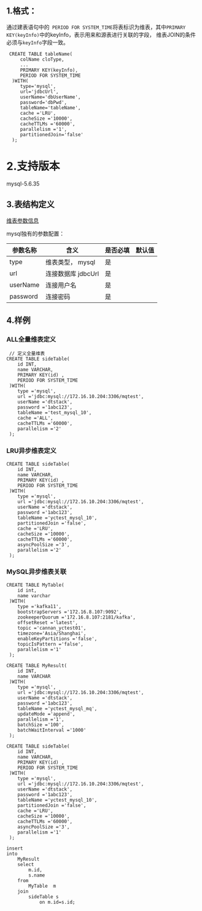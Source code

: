 
## 1.格式：

  通过建表语句中的` PERIOD FOR SYSTEM_TIME`将表标识为维表，其中`PRIMARY KEY(keyInfo)`中的keyInfo，表示用来和源表进行关联的字段，
  维表JOIN的条件必须与`keyInfo`字段一致。
  
```
 CREATE TABLE tableName(
     colName cloType,
     ...
     PRIMARY KEY(keyInfo),
     PERIOD FOR SYSTEM_TIME    
  )WITH(
     type='mysql',
     url='jdbcUrl',
     userName='dbUserName',
     password='dbPwd',
     tableName='tableName',
     cache ='LRU',
     cacheSize ='10000',
     cacheTTLMs ='60000',
     parallelism ='1',
     partitionedJoin='false'
  );
```

# 2.支持版本
 mysql-5.6.35
 
## 3.表结构定义

 [维表参数信息](docs/plugin/sideParams.md)
 
  mysql独有的参数配置：


|参数名称|含义|是否必填|默认值|
|----|---|---|----|
| type | 维表类型， mysql |是||
| url | 连接数据库 jdbcUrl |是||
| userName | 连接用户名 |是||
| password | 连接密码|是||

 
 
## 4.样例

###  ALL全量维表定义
```
 // 定义全量维表
CREATE TABLE sideTable(
    id INT,
    name VARCHAR,
    PRIMARY KEY(id) ,
    PERIOD FOR SYSTEM_TIME
 )WITH(
    type ='mysql',
    url ='jdbc:mysql://172.16.10.204:3306/mqtest',
    userName ='dtstack',
    password ='1abc123',
    tableName ='test_mysql_10',
    cache ='ALL',
    cacheTTLMs ='60000',
    parallelism ='2'
 );

```
### LRU异步维表定义

```
CREATE TABLE sideTable(
    id INT,
    name VARCHAR,
    PRIMARY KEY(id) ,
    PERIOD FOR SYSTEM_TIME
 )WITH(
    type ='mysql',
    url ='jdbc:mysql://172.16.10.204:3306/mqtest',
    userName ='dtstack',
    password ='1abc123',
    tableName ='yctest_mysql_10',
    partitionedJoin ='false',
    cache ='LRU',
    cacheSize ='10000',
    cacheTTLMs ='60000',
    asyncPoolSize ='3',
    parallelism ='2'
 );

```


### MySQL异步维表关联
```
CREATE TABLE MyTable(
    id int,
    name varchar
 )WITH(
    type ='kafka11',
    bootstrapServers ='172.16.8.107:9092',
    zookeeperQuorum ='172.16.8.107:2181/kafka',
    offsetReset ='latest',
    topic ='cannan_yctest01',
    timezone='Asia/Shanghai',
    enableKeyPartitions ='false',
    topicIsPattern ='false',
    parallelism ='1'
 );

CREATE TABLE MyResult(
    id INT,
    name VARCHAR
 )WITH(
    type ='mysql',
    url ='jdbc:mysql://172.16.10.204:3306/mqtest',
    userName ='dtstack',
    password ='1abc123',
    tableName ='yctest_mysql_mq',
    updateMode ='append',
    parallelism ='1',
    batchSize ='100',
    batchWaitInterval ='1000'
 );

CREATE TABLE sideTable(
    id INT,
    name VARCHAR,
    PRIMARY KEY(id) ,
    PERIOD FOR SYSTEM_TIME
 )WITH(
    type ='mysql',
    url ='jdbc:mysql://172.16.10.204:3306/mqtest',
    userName ='dtstack',
    password ='1abc123',
    tableName ='yctest_mysql_10',
    partitionedJoin ='false',
    cache ='LRU',
    cacheSize ='10000',
    cacheTTLMs ='60000',
    asyncPoolSize ='3',
    parallelism ='1'
 );

insert   
into
    MyResult
    select
        m.id,
        s.name     
    from
        MyTable  m    
    join
        sideTable s             
            on m.id=s.id;

```